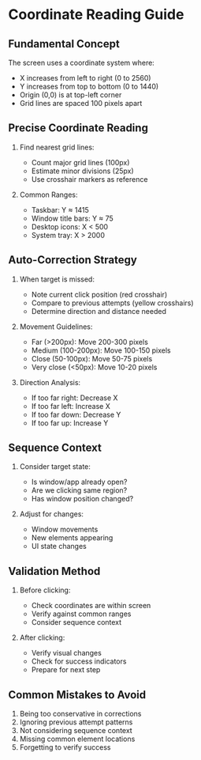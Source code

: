 # Coordinate Reading Guide

## Fundamental Concept
The screen uses a coordinate system where:
- X increases from left to right (0 to 2560)
- Y increases from top to bottom (0 to 1440)
- Origin (0,0) is at top-left corner
- Grid lines are spaced 100 pixels apart

## Precise Coordinate Reading
1. Find nearest grid lines:
   - Count major grid lines (100px)
   - Estimate minor divisions (25px)
   - Use crosshair markers as reference

2. Common Ranges:
   - Taskbar: Y ≈ 1415
   - Window title bars: Y ≈ 75
   - Desktop icons: X < 500
   - System tray: X > 2000

## Auto-Correction Strategy
1. When target is missed:
   - Note current click position (red crosshair)
   - Compare to previous attempts (yellow crosshairs)
   - Determine direction and distance needed

2. Movement Guidelines:
   - Far (>200px): Move 200-300 pixels
   - Medium (100-200px): Move 100-150 pixels
   - Close (50-100px): Move 50-75 pixels
   - Very close (<50px): Move 10-20 pixels

3. Direction Analysis:
   - If too far right: Decrease X
   - If too far left: Increase X
   - If too far down: Decrease Y
   - If too far up: Increase Y

## Sequence Context
1. Consider target state:
   - Is window/app already open?
   - Are we clicking same region?
   - Has window position changed?

2. Adjust for changes:
   - Window movements
   - New elements appearing
   - UI state changes

## Validation Method
1. Before clicking:
   - Check coordinates are within screen
   - Verify against common ranges
   - Consider sequence context

2. After clicking:
   - Verify visual changes
   - Check for success indicators
   - Prepare for next step

## Common Mistakes to Avoid
1. Being too conservative in corrections
2. Ignoring previous attempt patterns
3. Not considering sequence context
4. Missing common element locations
5. Forgetting to verify success 